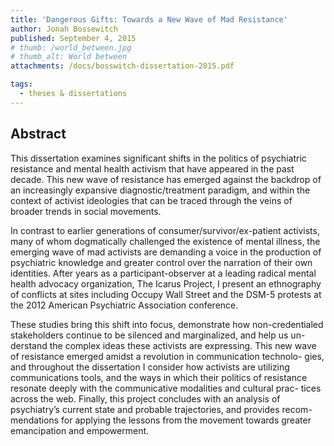 ```yaml
---
title: 'Dangerous Gifts: Towards a New Wave of Mad Resistance'
author: Jonah Bossewitch
published: September 4, 2015
# thumb: /world_between.jpg
# thumb_alt: World between
attachments: /docs/bosswitch-dissertation-2015.pdf

tags:
  - theses & dissertations
---
```


## Abstract

This dissertation examines significant shifts in the politics of psychiatric
resistance and mental health activism that have appeared in the past decade.
This new wave of resistance has emerged against the backdrop of an increasingly
expansive diagnostic/treatment paradigm, and within the context of activist
ideologies that can be traced through the veins of broader trends in social
movements.

In contrast to earlier generations of consumer/survivor/ex-patient activists,
many of whom dogmatically challenged the existence of mental illness, the
emerging wave of mad activists are demanding a voice in the production of
psychiatric knowledge and greater control over the narration of their own
identities. After years as a participant-observer at a leading radical mental
health advocacy organization, The Icarus Project, I present an ethnography of
conflicts at sites including Occupy Wall Street and the DSM-5 protests at the
2012 American Psychiatric Association conference.

These studies bring this shift into focus, demonstrate how non-credentialed
stakeholders continue to be silenced and marginalized, and help us un- derstand
the complex ideas these activists are expressing. This new wave of resistance
emerged amidst a revolution in communication technolo- gies, and throughout the
dissertation I consider how activists are utilizing communications tools, and
the ways in which their politics of resistance resonate deeply with the
communicative modalities and cultural prac- tices across the web. Finally, this
project concludes with an analysis of psychiatry’s current state and probable
trajectories, and provides recom- mendations for applying the lessons from the
movement towards greater emancipation and empowerment.
